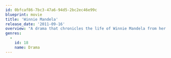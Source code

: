 ```yaml
---
id: 0bfcaf86-7bc3-47a6-94d5-2bc2ec46e99c
blueprint: movie
title: 'Winnie Mandela'
release_date: '2011-09-16'
overview: "A drama that chronicles the life of Winnie Mandela from her childhood through her marriage and her husband's incarceration."
genres:
  -
    id: 18
    name: Drama
---
```

